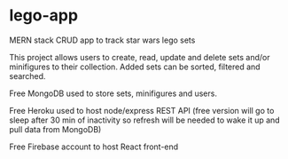 # lego-app
MERN stack CRUD app to track star wars lego sets

This project allows users to create, read, update and delete sets and/or minifigures to their collection.  Added sets can be sorted, filtered and searched.  

Free MongoDB used to store sets, minifigures and users.

Free Heroku used to host node/express REST API 
(free version will go to sleep after 30 min of inactivity so refresh will be needed to wake it up and pull data from MongoDB)

Free Firebase account to host React front-end 
